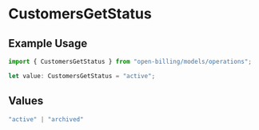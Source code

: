 # CustomersGetStatus

## Example Usage

```typescript
import { CustomersGetStatus } from "open-billing/models/operations";

let value: CustomersGetStatus = "active";
```

## Values

```typescript
"active" | "archived"
```
